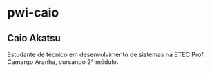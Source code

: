 # pwi-caio
## Caio Akatsu

Estudante de técnico em desenvolvimento de sistemas na ETEC Prof. Camargo Aranha, cursando 2° módulo.

